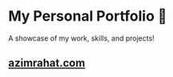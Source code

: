 # My Personal Portfolio 💪 
A showcase of my work, skills, and projects!

## [azimrahat.com](https://azimrahat.com)
